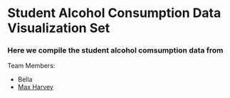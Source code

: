 # Student Alcohol Consumption Data Visualization Set

### Here we compile the student alcohol comsumption data from 

Team Members:
* Bella 
* [Max Harvey](Max)


